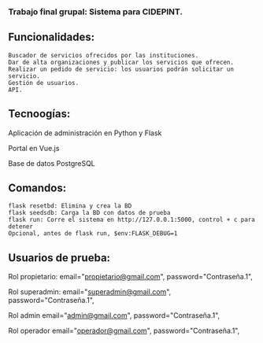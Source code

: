 ### Trabajo final grupal: Sistema para CIDEPINT. 

## Funcionalidades:
    Buscador de servicios ofrecidos por las instituciones.
    Dar de alta organizaciones y publicar los servicios que ofrecen.
    Realizar un pedido de servicio: los usuarios podrán solicitar un servicio.
	Gestión de usuarios.
	API.

## Tecnoogías:

Aplicación de administración en Python y Flask

Portal en Vue.js

Base de datos PostgreSQL

## Comandos:
	flask resetbd: Elimina y crea la BD
	flask seedsdb: Carga la BD con datos de prueba
	flask run: Corre el sistema en http://127.0.0.1:5000, control + c para detener
	Opcional, antes de flask run, $env:FLASK_DEBUG=1

## Usuarios de prueba:
Rol propietario:
        email="propietario@gmail.com",
        password="Contraseña.1",
		
Rol superadmin:
        email="superadmin@gmail.com",
        password="Contraseña.1",
		
Rol admin
        email="admin@gmail.com",
        password="Contraseña.1",
		
Rol operador
        email="operador@gmail.com",
        password="Contraseña.1",
